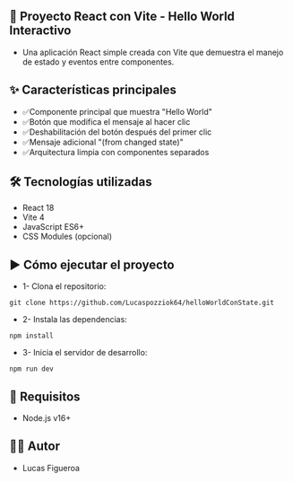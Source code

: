 🚀 Proyecto React con Vite - Hello World Interactivo
- 
- Una aplicación React simple creada con Vite que demuestra el manejo de estado y eventos entre componentes.

✨ Características principales
- 
- ✅Componente principal que muestra "Hello World"
- ✅Botón que modifica el mensaje al hacer clic
- ✅Deshabilitación del botón después del primer clic
- ✅Mensaje adicional "(from changed state)"
- ✅Arquitectura limpia con componentes separados

🛠️ Tecnologías utilizadas
- 
- React 18
- Vite 4
- JavaScript ES6+
- CSS Modules (opcional)

▶️ Cómo ejecutar el proyecto
- 
- 1- Clona el repositorio:
````
git clone https://github.com/Lucaspozziok64/helloWorldConState.git
````
- 2- Instala las dependencias:
````
npm install
````
- 3- Inicia el servidor de desarrollo:
````
npm run dev
````
####
📌 Requisitos
-
- Node.js v16+

👨‍💻 Autor
-
- Lucas Figueroa 